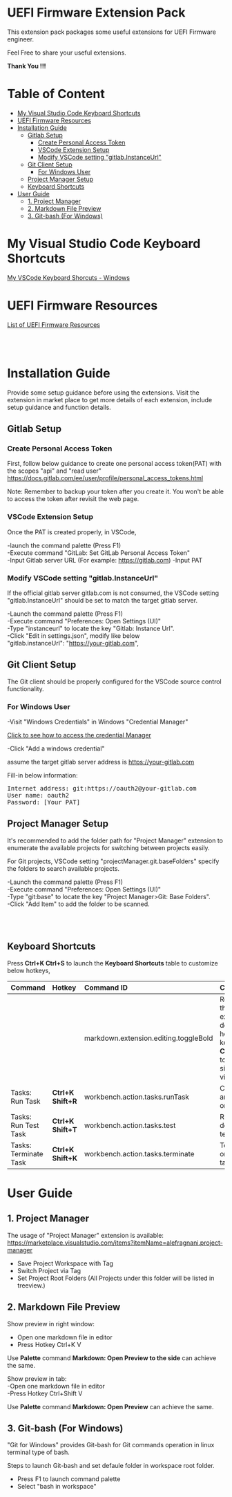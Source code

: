 
# UEFI Firmware Extension Pack <!-- omit in toc -->

This extension pack packages some useful extensions for UEFI Firmware engineer.

Feel Free to share your useful extensions.

**Thank You !!!**

# Table of Content <!-- omit in toc -->
- [My Visual Studio Code Keyboard Shortcuts](#my-visual-studio-code-keyboard-shortcuts)
- [UEFI Firmware Resources](#uefi-firmware-resources)
- [Installation Guide](#installation-guide)
  - [Gitlab Setup](#gitlab-setup)
    - [Create Personal Access Token](#create-personal-access-token)
    - [VSCode Extension Setup](#vscode-extension-setup)
    - [Modify VSCode setting "gitlab.InstanceUrl"](#modify-vscode-setting-gitlabinstanceurl)
  - [Git Client Setup](#git-client-setup)
    - [For Windows User](#for-windows-user)
  - [Project Manager Setup](#project-manager-setup)
  - [Keyboard Shortcuts](#keyboard-shortcuts)
- [User Guide](#user-guide)
  - [1. Project Manager](#1-project-manager)
  - [2. Markdown File Preview](#2-markdown-file-preview)
  - [3. Git-bash (For Windows)](#3-git-bash-for-windows)

# My Visual Studio Code Keyboard Shortcuts
[My VSCode Keyboard Shorcuts - Windows](https://github.com/vangoghynot/vscode-resources/blob/main/doc/my_vscode_win_key_cheatsheet.pdf)


# UEFI Firmware Resources

[List of UEFI Firmware Resources](https://github.com/vangoghynot/FirmwareResources)


<br>
<br>

# Installation Guide

Provide some setup guidance before using the extensions. Visit the extension in market place to get more details of each extension, include setup guidance and function details.

## Gitlab Setup

### Create Personal Access Token

First, follow below guidance to create one personal access token(PAT) with the scopes "api" and "read user"
https://docs.gitlab.com/ee/user/profile/personal_access_tokens.html

Note: Remember to backup your token after you create it. You won't be able to access the token after revisit the web page.

### VSCode Extension Setup

Once the PAT is created properly, in VSCode,

-launch the command palette (Press F1)<br>
-Execute command "GitLab: Set GitLab Personal Access Token"<br>
-Input Gitlab server URL (For example: https://gitlab.com)
-Input PAT

### Modify VSCode setting "gitlab.InstanceUrl"

If the official gitlab server gitlab.com is not consumed, the VSCode setting "gitlab.InstanceUrl" should be set to match the target gitlab server.

-Launch the command palette (Press F1)<br>
-Execute command "Preferences: Open Settings (UI)"<br>
-Type "instanceurl" to locate the key "Gitlab: Instance Url".<br>
-Click "Edit in settings.json", modify like below<br>
"gitlab.instanceUrl": "https://your-gitlab.com",

## Git Client Setup
The Git client should be properly configured for the VSCode source control functionality.
### For Windows User

-Visit "Windows Credentials" in Windows "Credential Manager"

[Click to see how to access the credential Manager](https://support.microsoft.com/en-us/windows/accessing-credential-manager-1b5c916a-6a16-889f-8581-fc16e8165ac0)

-Click "Add a windows credential"

assume the target gitlab server address is https://your-gitlab.com

Fill-in below information:<br>

<pre>
Internet address: git:https://oauth2@your-gitlab.com
User name: oauth2
Password: [Your PAT]
</pre>


## Project Manager Setup

It's recommended to add the folder path for "Project Manager" extension to enumerate the available projects for switching between projects easily.

For Git projects, VSCode setting "projectManager.git.baseFolders" specify the folders to search available projects.


-Launch the command palette (Press F1)<br>
-Execute command "Preferences: Open Settings (UI)"<br>
-Type "git:base" to locate the key "Project Manager>Git: Base Folders".<br>
-Click "Add Item" to add the folder to be scanned.<br>

<br>
<br>

## Keyboard Shortcuts

Press **Ctrl+K Ctrl+S** to launch the **Keyboard Shortcuts** table to customize below hotkeys, 

|Command|Hotkey|Command ID|Comment|
|:------|:-----|:-------|:----------|
|||markdown.extension.editing.toggleBold|Remove the extension default hotkey to keep **Ctrl+B** for toggle sidebar visibility|
|Tasks: Run Task|**Ctrl+K Shift+R**|workbench.action.tasks.runTask| Choose and run one task
|Tasks: Run Test Task|**Ctrl+K Shift+T**|workbench.action.tasks.test|Run default test task
|Tasks: Terminate Task|**Ctrl+K Shift+K**|workbench.action.tasks.terminate|Terminate one or all task(s).


# User Guide

## 1. Project Manager

The usage of "Project Manager" extension is available:
https://marketplace.visualstudio.com/items?itemName=alefragnani.project-manager


- Save Project Workspace with Tag
- Switch Project via Tag
- Set Project Root Folders (All Projects under this folder will be listed in treeview.)

## 2. Markdown File Preview

Show preview in right window:<br>
- Open one markdown file in editor<br>
- Press Hotkey Ctrl+K V<br>

Use **Palette** command **Markdown: Open Preview to the side** can achieve the same.

Show preview in tab:<br>
-Open one markdown file in editor<br>
-Press Hotkey Ctrl+Shift V<br>

Use **Palette** command **Markdown: Open Preview** can achieve the same.

## 3. Git-bash (For Windows)

"Git for Windows" provides Git-bash for Git commands operation in linux terminal type of bash.

Steps to launch Git-bash and set defaule folder in workspace root folder.<br>
- Press F1 to launch command palette
- Select "bash in workspace"
